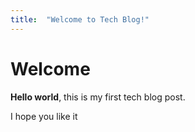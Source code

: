 ```yaml
---
title:  "Welcome to Tech Blog!"
---
```


# Welcome

**Hello world**, this is my first tech blog post.

I hope you like it

